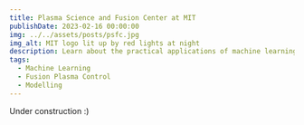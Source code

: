 ```yaml
---
title: Plasma Science and Fusion Center at MIT
publishDate: 2023-02-16 00:00:00
img: ../../assets/posts/psfc.jpg
img_alt: MIT logo lit up by red lights at night
description: Learn about the practical applications of machine learning in plasma science and contribute to this field through hands-on research and experimentation.
tags:
  - Machine Learning
  - Fusion Plasma Control
  - Modelling
---
```


Under construction :)
